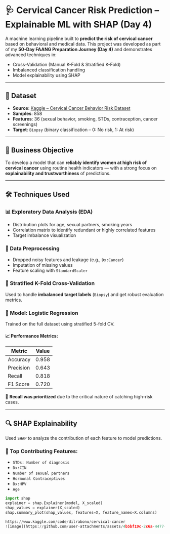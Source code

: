 # 🩺 Cervical Cancer Risk Prediction – Explainable ML with SHAP (Day 4)

A machine learning pipeline built to **predict the risk of cervical cancer** based on behavioral and medical data. This project was developed as part of my **50-Day FAANG Preparation Journey (Day 4)** and demonstrates advanced techniques in:
- Cross-Validation (Manual K-Fold & Stratified K-Fold)
- Imbalanced classification handling
- Model explainability using SHAP

---

## 📂 Dataset
- **Source**: [Kaggle – Cervical Cancer Behavior Risk Dataset](https://www.kaggle.com/datasets/fedesoriano/cervical-cancer-behavior-risk)
- **Samples**: 858
- **Features**: 36 (sexual behavior, smoking, STDs, contraception, cancer screenings)
- **Target**: `Biopsy` (binary classification – 0: No risk, 1: At risk)

---

## 🎯 Business Objective
To develop a model that can **reliably identify women at high risk of cervical cancer** using routine health indicators — with a strong focus on **explainability and trustworthiness** of predictions.

---

## 🛠️ Techniques Used

### 📊 Exploratory Data Analysis (EDA)
- Distribution plots for age, sexual partners, smoking years
- Correlation matrix to identify redundant or highly correlated features
- Target imbalance visualization

### 🧼 Data Preprocessing
- Dropped noisy features and leakage (e.g., `Dx:Cancer`)
- Imputation of missing values
- Feature scaling with `StandardScaler`

### 🔁 Stratified K-Fold Cross-Validation
Used to handle **imbalanced target labels** (`Biopsy`) and get robust evaluation metrics.

### 🤖 Model: Logistic Regression
Trained on the full dataset using stratified 5-fold CV.

#### 📈 Performance Metrics:
| Metric      | Value |
|-------------|--------|
| Accuracy     | 0.958 |
| Precision    | 0.643 |
| Recall       | 0.818 |
| F1 Score     | 0.720 |

📌 **Recall was prioritized** due to the critical nature of catching high-risk cases.

---

## 🔍 SHAP Explainability

Used `SHAP` to analyze the contribution of each feature to model predictions.

### 🧠 Top Contributing Features:
- `STDs: Number of diagnosis`
- `Dx:CIN`
- `Number of sexual partners`
- `Hormonal Contraceptives`
- `Dx:HPV`
- `Age`

```python
import shap
explainer = shap.Explainer(model, X_scaled)
shap_values = explainer(X_scaled)
shap.summary_plot(shap_values, features=X, feature_names=X.columns)

https://www.kaggle.com/code/dilrabonu/cervical-cancer
![image](https://github.com/user-attachments/assets/4b5bf19c-2c6a-4477-b830-6db59dcfe6d5)

